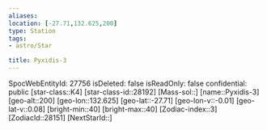 ```yaml
---
aliases: 
location: [-27.71,132.625,200]
type: Station
tags:
- astro/Star

title: Pyxidis-3
---
```

SpocWebEntityId: 27756
isDeleted: false
isReadOnly: false
confidential: public
[star-class::K4]
[star-class-id::28192]
[Mass-sol::]
[name::Pyxidis-3]
[geo-alt::200]
[geo-lon::132.625]
[geo-lat::-27.71]
[geo-lon-v::-0.01]
[geo-lat-v::0.08]
[bright-min::40]
[bright-max::40]
[Zodiac-index::3]
[ZodiacId::28151]
[NextStarId::]



